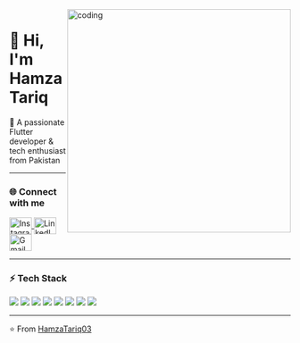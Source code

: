 <!-- Coding GIF -->
<img align="right" alt="coding" width="400" src="https://media.tenor.com/NOYF3f82b_gAAAAC/programmer.gif" />

# 👋 Hi, I'm Hamza Tariq  
🚀 A passionate Flutter developer & tech enthusiast from Pakistan  

---

### 🌐 Connect with me  
<p align="left">
  <a href="https://instagram.com/hamzatariq_03" target="_blank">
    <img align="center" src="https://raw.githubusercontent.com/rahuldkjain/github-profile-readme-generator/master/src/images/icons/Social/instagram.svg" alt="Instagram" height="30" width="40" />
  </a>
  <a href="https://www.linkedin.com/in/hamzatariq03" target="_blank">
    <img align="center" src="https://raw.githubusercontent.com/rahuldkjain/github-profile-readme-generator/master/src/images/icons/Social/linked-in-alt.svg" alt="LinkedIn" height="30" width="40" />
  </a>
  <a href="mailto:hamzatariq2033@gmail.com" target="_blank">
    <img align="center" src="https://raw.githubusercontent.com/gauravghongde/social-icons/master/PNG/White/Gmail_white.png" alt="Gmail" height="30" width="40" />
  </a>
</p>

---

### ⚡ Tech Stack  
<p align="left">
  <img src="https://img.shields.io/badge/Dart-0175C2?style=for-the-badge&logo=dart&logoColor=white" />
  <img src="https://img.shields.io/badge/Flutter-02569B?style=for-the-badge&logo=flutter&logoColor=white" />
  <img src="https://img.shields.io/badge/Firebase-FFCA28?style=for-the-badge&logo=firebase&logoColor=black" />
  <img src="https://img.shields.io/badge/Git-F05032?style=for-the-badge&logo=git&logoColor=white" />
  <img src="https://img.shields.io/badge/GitHub-181717?style=for-the-badge&logo=github&logoColor=white" />
  <img src="https://img.shields.io/badge/Java-007396?style=for-the-badge&logo=java&logoColor=white" />
  <img src="https://img.shields.io/badge/MySQL-4479A1?style=for-the-badge&logo=mysql&logoColor=white" />
  <img src="https://img.shields.io/badge/Python-3776AB?style=for-the-badge&logo=python&logoColor=white" />
</p>

---

⭐️ From [HamzaTariq03](https://github.com/HamzaTariq03)
